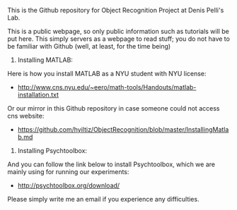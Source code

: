 This is the Github repository for Object Recognition Project at Denis Pelli's Lab.

This is a public webpage, so only public information such as tutorials will be put here. This simply servers as a webpage to read stuff; you do not have to be familiar with Github (well, at least, for the time being)

1. Installing MATLAB:

Here is how you install MATLAB as a NYU student with NYU license:
 - http://www.cns.nyu.edu/~eero/math-tools/Handouts/matlab-installation.txt

Or our mirror in this Github repository in case someone could not access cns website:
 - https://github.com/hyiltiz/ObjectRecognition/blob/master/InstallingMatlab.md


1. Installing Psychtoolbox:

And you can follow the link below to install Psychtoolbox, which we are mainly using for running our experiments:
 - http://psychtoolbox.org/download/


Please simply write me an email if you experience any difficulties.
